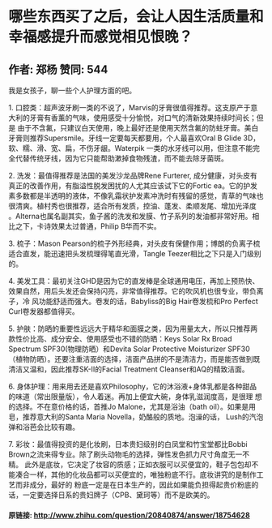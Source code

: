 # 哪些东西买了之后，会让人因生活质量和幸福感提升而感觉相见恨晚？
## 作者: 郑杨  赞同: 544
我是女孩子，聊一些个人护理方面的吧。

1\. 口腔类：超声波牙刷一类的不说了，Marvis的牙膏很值得推荐。这支原产于意大利的牙膏有香薰的气味，使用感受十分愉悦，对口气的清新效果持续时间长；但是
由于不含氟，只建议白天使用，晚上最好还是使用天然含氟的防蛀牙膏。美白牙膏则推荐Supersmile。牙线一定要每天都要用，个人最喜欢Oral B Glide
3D，软、糯、滑、宽、扁，不伤牙龈。Waterpik 一类的水牙线可以用，但注意不能完全代替传统牙线，因为它只能帮助漱掉食物残渣，而不能去除牙菌斑。

  

2\. 洗发：最值得推荐是法国的美发沙龙品牌Rene Furterer, 成分健康，对头皮有真正的改善作用，有脂溢性脱发困扰的人尤其应该试下它的Fortic
ea。它的护发素多数都是半透明的液体，不像乳霜状护发素冲洗时有残留的感觉，青草的气味也很清爽。植村秀也很推荐，适合所有发质，控油、蓬发、柔顺发尾、增加光泽度
。Alterna也属名副其实，鱼子酱的洗发和发膜、竹子系列的发油都非常好用。相比之下，卡诗效果太过普通，Philip B华而不实。

  

3\. 梳子：Mason Pearson的梳子外形经典，对头皮有保健作用；博朗的负离子梳适合直发，能迅速把头发梳理得笔直光滑，Tangle
Teezer相比之下只是入门级别的。  

  

4\. 美发工具：最初关注GHD是因为它的直发棒是全球通用电压，再加上预热快、效果自然，用后头发还会保持闪亮，非常值得推荐。它的吹风机也很专业，带负离子，冷
风功能舒适而强大。卷发的话，Babyliss的Big Hair卷发梳和Pro Perfect Curl卷发器都值得买。

  

5\. 护肤：防晒的重要性远远大于精华和面膜之类，因为用量太大，所以只推荐两款性价比高、成分安全、使用感受也不错的防晒：Keys Solar Rx
Broad Spectrum SPF30(物理防晒）和Devita Solar Protective Moisturizer
SPF30（植物防晒）。还要注重洁面的选择，洁面产品拼的不是清洁力，而是能否做到既清洁又温和，因此推荐SK-II的Facial Treatment
Cleanser和AQ的精致洁面。

  

6\. 身体护理：用来用去还是喜欢Philosophy，它的沐浴液+身体乳都是各种甜品的味道（常出限量版），令人着迷。再加上便宜大碗，身体乳滋润度高，是很理
想的选择。不在意价格的话，首推Jo Malone，尤其是浴油（bath oil）。如果是用皂，推荐意大利的Santa Maria
Novella，奶酪般的质地。泡澡的话， Lush的汽泡弹和浴芭会比较有趣。

  

7\. 彩妆：最值得投资的是化妆刷，日本贵妇级别的白凤堂和竹宝堂都比Bobbi Brown之流来得专业。除了刷头动物毛的选择，弹性发色抓力尺寸角度无一不精。
此外是底妆，它决定了妆容的质感；正如衣服可以买便宜的，鞋子包包却不能凑合一样，其他的化妆品都可以买便宜的，唯独粉底不行。底妆讲究的是制作工艺而非成分，最好的
粉底一定是在日本生产的，因此如果能负担得起贵价粉底的话，一定要选择日系的贵妇牌子（CPB、黛珂等）而不是欧美的。

#### 原链接: http://www.zhihu.com/question/20840874/answer/18754628